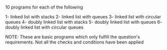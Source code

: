 10 programs for each of the following

1- linked list with stacks
2- linked list with queues
3- linked list with circular queues
4- doubly linked list with stacks
5- doubly linked list with queues
6- doubly linked list with circular queues

NOTE: These are basic programs which only fulfill the question's requirements. Not all the checks and conditions have been applied
